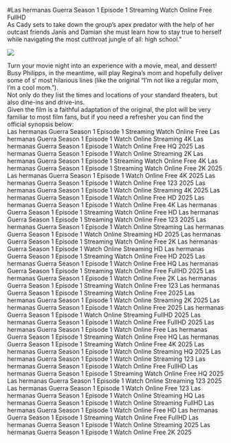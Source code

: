 #Las hermanas Guerra Season 1 Episode 1 Streaming Watch Online Free FullHD  
As Cady sets to take down the group’s apex predator with the help of her outcast friends Janis and Damian she must learn how to stay true to herself while navigating the most cutthroat jungle of all: high school."  
  
[![](https://i.imgur.com/qSNzIqt.png)](https://movie.rssnews.media/lhRcTuqkE.php)  
  
Turn your movie night into an experience with a movie, meal, and dessert!  
Busy Philipps, in the meantime, will play Regina’s mom and hopefully deliver some of s‘ most hilarious lines (like the original “I’m not like a regular mom, I’m a cool mom.”).  
Not only do they list the times and locations of your standard theaters, but also dine-ins and drive-ins.  
Given the film is a faithful adaptation of the original, the plot will be very familiar to most film fans, but if you need a refresher you can find the official synopsis below:  
Las hermanas Guerra Season 1 Episode 1 Streaming Watch Online Free
Las hermanas Guerra Season 1 Episode 1 Watch Online Streaming 4K
Las hermanas Guerra Season 1 Episode 1 Watch Online Free HQ 2025
Las hermanas Guerra Season 1 Episode 1 Watch Online Streaming 2K
Las hermanas Guerra Season 1 Episode 1 Streaming Watch Online Free 4K
Las hermanas Guerra Season 1 Episode 1 Streaming Watch Online Free 2K 2025
Las hermanas Guerra Season 1 Episode 1 Watch Online Free 4K 2025
Las hermanas Guerra Season 1 Episode 1 Watch Online Free 123 2025
Las hermanas Guerra Season 1 Episode 1 Watch Online Streaming 4K 2025
Las hermanas Guerra Season 1 Episode 1 Watch Online Free HD 2025
Las hermanas Guerra Season 1 Episode 1 Watch Online Free 4K
Las hermanas Guerra Season 1 Episode 1 Streaming Watch Online Free HD
Las hermanas Guerra Season 1 Episode 1 Streaming Watch Online Free 123 2025
Las hermanas Guerra Season 1 Episode 1 Watch Online Streaming
Las hermanas Guerra Season 1 Episode 1 Watch Online Streaming HD 2025
Las hermanas Guerra Season 1 Episode 1 Streaming Watch Online Free 2K
Las hermanas Guerra Season 1 Episode 1 Watch Online Streaming HD
Las hermanas Guerra Season 1 Episode 1 Streaming Watch Online Free HD 2025
Las hermanas Guerra Season 1 Episode 1 Watch Online Free HQ
Las hermanas Guerra Season 1 Episode 1 Streaming Watch Online Free FullHD 2025
Las hermanas Guerra Season 1 Episode 1 Watch Online Free 2K
Las hermanas Guerra Season 1 Episode 1 Streaming Watch Online Free 123
Las hermanas Guerra Season 1 Episode 1 Streaming Watch Online Free 2025
Las hermanas Guerra Season 1 Episode 1 Watch Online Streaming 2K 2025
Las hermanas Guerra Season 1 Episode 1 Watch Online Free 2025
Las hermanas Guerra Season 1 Episode 1 Watch Online Streaming FullHD 2025
Las hermanas Guerra Season 1 Episode 1 Watch Online Free FullHD 2025
Las hermanas Guerra Season 1 Episode 1 Watch Online Free
Las hermanas Guerra Season 1 Episode 1 Streaming Watch Online Free HQ
Las hermanas Guerra Season 1 Episode 1 Streaming Watch Online Free 4K 2025
Las hermanas Guerra Season 1 Episode 1 Watch Online Streaming HQ 2025
Las hermanas Guerra Season 1 Episode 1 Watch Online Streaming 123
Las hermanas Guerra Season 1 Episode 1 Watch Online Free FullHD
Las hermanas Guerra Season 1 Episode 1 Streaming Watch Online Free HQ 2025
Las hermanas Guerra Season 1 Episode 1 Watch Online Streaming 123 2025
Las hermanas Guerra Season 1 Episode 1 Watch Online Free 123
Las hermanas Guerra Season 1 Episode 1 Watch Online Streaming HQ
Las hermanas Guerra Season 1 Episode 1 Watch Online Streaming FullHD
Las hermanas Guerra Season 1 Episode 1 Watch Online Free HD
Las hermanas Guerra Season 1 Episode 1 Streaming Watch Online Free FullHD
Las hermanas Guerra Season 1 Episode 1 Watch Online Streaming 2025
Las hermanas Guerra Season 1 Episode 1 Watch Online Free 2K 2025